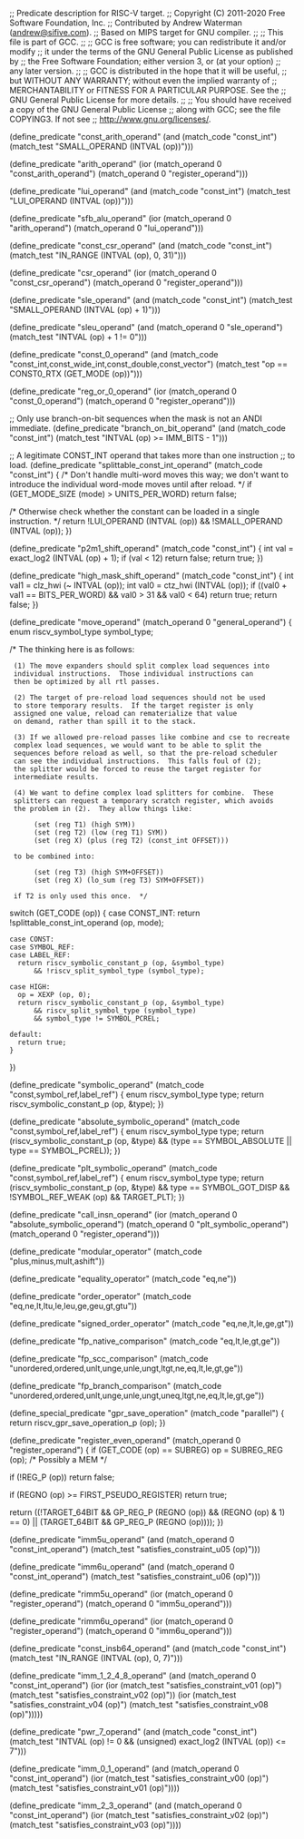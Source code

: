 ;; Predicate description for RISC-V target.
;; Copyright (C) 2011-2020 Free Software Foundation, Inc.
;; Contributed by Andrew Waterman (andrew@sifive.com).
;; Based on MIPS target for GNU compiler.
;;
;; This file is part of GCC.
;;
;; GCC is free software; you can redistribute it and/or modify
;; it under the terms of the GNU General Public License as published by
;; the Free Software Foundation; either version 3, or (at your option)
;; any later version.
;;
;; GCC is distributed in the hope that it will be useful,
;; but WITHOUT ANY WARRANTY; without even the implied warranty of
;; MERCHANTABILITY or FITNESS FOR A PARTICULAR PURPOSE.  See the
;; GNU General Public License for more details.
;;
;; You should have received a copy of the GNU General Public License
;; along with GCC; see the file COPYING3.  If not see
;; <http://www.gnu.org/licenses/>.

(define_predicate "const_arith_operand"
  (and (match_code "const_int")
       (match_test "SMALL_OPERAND (INTVAL (op))")))

(define_predicate "arith_operand"
  (ior (match_operand 0 "const_arith_operand")
       (match_operand 0 "register_operand")))

(define_predicate "lui_operand"
  (and (match_code "const_int")
       (match_test "LUI_OPERAND (INTVAL (op))")))

(define_predicate "sfb_alu_operand"
  (ior (match_operand 0 "arith_operand")
       (match_operand 0 "lui_operand")))

(define_predicate "const_csr_operand"
  (and (match_code "const_int")
       (match_test "IN_RANGE (INTVAL (op), 0, 31)")))

(define_predicate "csr_operand"
  (ior (match_operand 0 "const_csr_operand")
       (match_operand 0 "register_operand")))

(define_predicate "sle_operand"
  (and (match_code "const_int")
       (match_test "SMALL_OPERAND (INTVAL (op) + 1)")))

(define_predicate "sleu_operand"
  (and (match_operand 0 "sle_operand")
       (match_test "INTVAL (op) + 1 != 0")))

(define_predicate "const_0_operand"
  (and (match_code "const_int,const_wide_int,const_double,const_vector")
       (match_test "op == CONST0_RTX (GET_MODE (op))")))

(define_predicate "reg_or_0_operand"
  (ior (match_operand 0 "const_0_operand")
       (match_operand 0 "register_operand")))

;; Only use branch-on-bit sequences when the mask is not an ANDI immediate.
(define_predicate "branch_on_bit_operand"
  (and (match_code "const_int")
       (match_test "INTVAL (op) >= IMM_BITS - 1")))

;; A legitimate CONST_INT operand that takes more than one instruction
;; to load.
(define_predicate "splittable_const_int_operand"
  (match_code "const_int")
{
  /* Don't handle multi-word moves this way; we don't want to introduce
     the individual word-mode moves until after reload.  */
  if (GET_MODE_SIZE (mode) > UNITS_PER_WORD)
    return false;

  /* Otherwise check whether the constant can be loaded in a single
     instruction.  */
  return !LUI_OPERAND (INTVAL (op)) && !SMALL_OPERAND (INTVAL (op));
})

(define_predicate "p2m1_shift_operand"
  (match_code "const_int")
{
  int val = exact_log2 (INTVAL (op) + 1);
  if (val < 12)
    return false;
  return true;
 })

(define_predicate "high_mask_shift_operand"
  (match_code "const_int")
{
  int val1 = clz_hwi (~ INTVAL (op));
  int val0 = ctz_hwi (INTVAL (op));
  if ((val0 + val1 == BITS_PER_WORD)
      && val0 > 31 && val0 < 64)
    return true;
  return false;
})

(define_predicate "move_operand"
  (match_operand 0 "general_operand")
{
  enum riscv_symbol_type symbol_type;

  /* The thinking here is as follows:

     (1) The move expanders should split complex load sequences into
	 individual instructions.  Those individual instructions can
	 then be optimized by all rtl passes.

     (2) The target of pre-reload load sequences should not be used
	 to store temporary results.  If the target register is only
	 assigned one value, reload can rematerialize that value
	 on demand, rather than spill it to the stack.

     (3) If we allowed pre-reload passes like combine and cse to recreate
	 complex load sequences, we would want to be able to split the
	 sequences before reload as well, so that the pre-reload scheduler
	 can see the individual instructions.  This falls foul of (2);
	 the splitter would be forced to reuse the target register for
	 intermediate results.

     (4) We want to define complex load splitters for combine.  These
	 splitters can request a temporary scratch register, which avoids
	 the problem in (2).  They allow things like:

	      (set (reg T1) (high SYM))
	      (set (reg T2) (low (reg T1) SYM))
	      (set (reg X) (plus (reg T2) (const_int OFFSET)))

	 to be combined into:

	      (set (reg T3) (high SYM+OFFSET))
	      (set (reg X) (lo_sum (reg T3) SYM+OFFSET))

	 if T2 is only used this once.  */
  switch (GET_CODE (op))
    {
    case CONST_INT:
      return !splittable_const_int_operand (op, mode);

    case CONST:
    case SYMBOL_REF:
    case LABEL_REF:
      return riscv_symbolic_constant_p (op, &symbol_type)
	      && !riscv_split_symbol_type (symbol_type);

    case HIGH:
      op = XEXP (op, 0);
      return riscv_symbolic_constant_p (op, &symbol_type)
	      && riscv_split_symbol_type (symbol_type)
	      && symbol_type != SYMBOL_PCREL;

    default:
      return true;
    }
})

(define_predicate "symbolic_operand"
  (match_code "const,symbol_ref,label_ref")
{
  enum riscv_symbol_type type;
  return riscv_symbolic_constant_p (op, &type);
})

(define_predicate "absolute_symbolic_operand"
  (match_code "const,symbol_ref,label_ref")
{
  enum riscv_symbol_type type;
  return (riscv_symbolic_constant_p (op, &type)
	  && (type == SYMBOL_ABSOLUTE || type == SYMBOL_PCREL));
})

(define_predicate "plt_symbolic_operand"
  (match_code "const,symbol_ref,label_ref")
{
  enum riscv_symbol_type type;
  return (riscv_symbolic_constant_p (op, &type)
	  && type == SYMBOL_GOT_DISP && !SYMBOL_REF_WEAK (op) && TARGET_PLT);
})

(define_predicate "call_insn_operand"
  (ior (match_operand 0 "absolute_symbolic_operand")
       (match_operand 0 "plt_symbolic_operand")
       (match_operand 0 "register_operand")))

(define_predicate "modular_operator"
  (match_code "plus,minus,mult,ashift"))

(define_predicate "equality_operator"
  (match_code "eq,ne"))

(define_predicate "order_operator"
  (match_code "eq,ne,lt,ltu,le,leu,ge,geu,gt,gtu"))

(define_predicate "signed_order_operator"
  (match_code "eq,ne,lt,le,ge,gt"))

(define_predicate "fp_native_comparison"
  (match_code "eq,lt,le,gt,ge"))

(define_predicate "fp_scc_comparison"
  (match_code "unordered,ordered,unlt,unge,unle,ungt,ltgt,ne,eq,lt,le,gt,ge"))

(define_predicate "fp_branch_comparison"
  (match_code "unordered,ordered,unlt,unge,unle,ungt,uneq,ltgt,ne,eq,lt,le,gt,ge"))

(define_special_predicate "gpr_save_operation"
  (match_code "parallel")
{
  return riscv_gpr_save_operation_p (op);
})

(define_predicate "register_even_operand"
  (match_operand 0 "register_operand")
{
  if (GET_CODE (op) == SUBREG)
    op = SUBREG_REG (op); /* Possibly a MEM */

  if (!REG_P (op))
    return false;

  if (REGNO (op) >= FIRST_PSEUDO_REGISTER)
    return true;

  return ((!TARGET_64BIT
	   && GP_REG_P (REGNO (op))
	   && (REGNO (op) & 1) == 0)
	  || (TARGET_64BIT && GP_REG_P (REGNO (op))));
})

(define_predicate "imm5u_operand"
  (and (match_operand 0 "const_int_operand")
       (match_test "satisfies_constraint_u05 (op)")))

(define_predicate "imm6u_operand"
  (and (match_operand 0 "const_int_operand")
       (match_test "satisfies_constraint_u06 (op)")))

(define_predicate "rimm5u_operand"
  (ior (match_operand 0 "register_operand")
       (match_operand 0 "imm5u_operand")))
       
(define_predicate "rimm6u_operand"
  (ior (match_operand 0 "register_operand")
       (match_operand 0 "imm6u_operand")))

(define_predicate "const_insb64_operand"
  (and (match_code "const_int")
       (match_test "IN_RANGE (INTVAL (op), 0, 7)")))

(define_predicate "imm_1_2_4_8_operand"
  (and (match_operand 0 "const_int_operand")
       (ior (ior (match_test "satisfies_constraint_v01 (op)")
		 (match_test "satisfies_constraint_v02 (op)"))
	    (ior (match_test "satisfies_constraint_v04 (op)")
		 (match_test "satisfies_constraint_v08 (op)")))))

(define_predicate "pwr_7_operand"
  (and (match_code "const_int")
       (match_test "INTVAL (op) != 0
		    && (unsigned) exact_log2 (INTVAL (op)) <= 7")))

(define_predicate "imm_0_1_operand"
  (and (match_operand 0 "const_int_operand")
       (ior (match_test "satisfies_constraint_v00 (op)")
	    (match_test "satisfies_constraint_v01 (op)"))))

(define_predicate "imm_2_3_operand"
  (and (match_operand 0 "const_int_operand")
       (ior (match_test "satisfies_constraint_v02 (op)")
	    (match_test "satisfies_constraint_v03 (op)"))))
